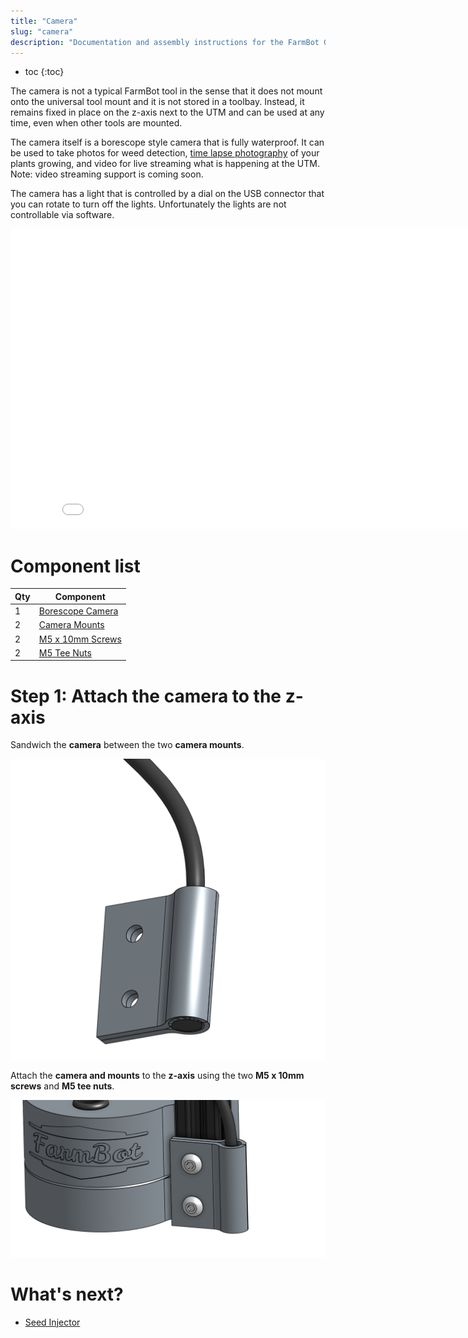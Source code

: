 ```yaml
---
title: "Camera"
slug: "camera"
description: "Documentation and assembly instructions for the FarmBot Genesis camera"
---
```


* toc
{:toc}

The camera is not a typical FarmBot tool in the sense that it does not mount onto the universal tool mount and it is not stored in a toolbay. Instead, it remains fixed in place on the z-axis next to the UTM and can be used at any time, even when other tools are mounted.

The camera itself is a borescope style camera that is fully waterproof. It can be used to take photos for weed detection, [time lapse photography](../../Extras/mods/take-time-lapse-plant-photography.md) of your plants growing, and video for live streaming what is happening at the UTM. Note: video streaming support is coming soon.

The camera has a light that is controlled by a dial on the USB connector that you can rotate to turn off the lights. Unfortunately the lights are not controllable via software.

<iframe class="embedly-embed" src="//cdn.embedly.com/widgets/media.html?src=https%3A%2F%2Fwww.youtube.com%2Fembed%2F-6rKclV82EQ%3Ffeature%3Doembed&url=http%3A%2F%2Fwww.youtube.com%2Fwatch%3Fv%3D-6rKclV82EQ&image=https%3A%2F%2Fi.ytimg.com%2Fvi%2F-6rKclV82EQ%2Fhqdefault.jpg&key=02466f963b9b4bb8845a05b53d3235d7&type=text%2Fhtml&schema=youtube" width="854" height="480" scrolling="no" frameborder="0" allowfullscreen></iframe>



# Component list



|Qty                           |Component                     |
|------------------------------|------------------------------|
|1                             |[Borescope Camera](../../Extras/bom/electronics-and-wiring.md#borescope-camera)
|2                             |[Camera Mounts](../../Extras/bom/plastic-parts.md#camera-mounts)
|2                             |[M5 x 10mm Screws](../../Extras/bom/fasteners-and-hardware.md#m5-x-10mm-screws)
|2                             |[M5 Tee Nuts](../../Extras/bom/fasteners-and-hardware.md#m5-tee-nuts)



# Step 1: Attach the camera to the z-axis

Sandwich the **camera** between the two **camera mounts**.

![Screen Shot 2017-10-04 at 6.02.58 PM.png](_images/Screen_Shot_2017-10-04_at_6.02.58_PM.png)

Attach the **camera and mounts** to the **z-axis** using the two **M5 x 10mm screws** and **M5 tee nuts**.

![Screen Shot 2017-10-04 at 6.08.22 PM.png](_images/Screen_Shot_2017-10-04_at_6.08.22_PM.png)


# What's next?

 * [Seed Injector](../tools/seed-injector.md)
